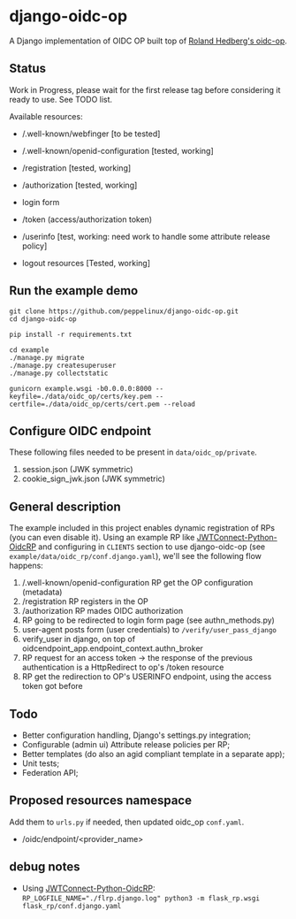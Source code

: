 # django-oidc-op
A Django implementation of OIDC OP built top of [Roland Hedberg's oidc-op](https://github.com/rohe/oidc-op).

## Status
Work in Progress, please wait for the first release tag before considering it ready to use.
See TODO list.

Available resources:

- /.well-known/webfinger [to be tested]
- /.well-known/openid-configuration [tested, working]

- /registration [tested, working]
- /authorization [tested, working]

- login form
- /token (access/authorization token)
- /userinfo [test, working: need work to handle some attribute release policy]

- logout resources [Tested, working]

## Run the example demo

````
git clone https://github.com/peppelinux/django-oidc-op.git
cd django-oidc-op

pip install -r requirements.txt

cd example
./manage.py migrate
./manage.py createsuperuser
./manage.py collectstatic

gunicorn example.wsgi -b0.0.0.0:8000 --keyfile=./data/oidc_op/certs/key.pem --certfile=./data/oidc_op/certs/cert.pem --reload
````

## Configure OIDC endpoint

These following files needed to be present in `data/oidc_op/private`.

1. session.json (JWK symmetric)
2. cookie_sign_jwk.json (JWK symmetric)


## General description

The example included in this project enables dynamic registration of RPs (you can even disable it).
Using an example RP like [JWTConnect-Python-OidcRP](https://github.com/openid/JWTConnect-Python-OidcRP)
and configuring in `CLIENTS` section to use django-oidc-op (see `example/data/oidc_rp/conf.django.yaml`),
we'll see the following flow happens:

1. /.well-known/openid-configuration
   RP get the OP configuration (metadata)
2. /registration
   RP registers in the OP
3. /authorization
   RP mades OIDC authorization
4. RP going to be redirected to login form page (see authn_methods.py)
5. user-agent posts form (user credentials) to `/verify/user_pass_django`
6. verify_user in django, on top of oidcendpoint_app.endpoint_context.authn_broker
7. RP request for an access token -> the response of the previous authentication is a HttpRedirect to op's /token resource
8. RP get the redirection to OP's USERINFO endpoint, using the access token got before

## Todo

- Better configuration handling, Django's settings.py integration;
- Configurable (admin ui) Attribute release policies per RP;
- Better templates (do also an agid compliant template in a separate app);
- Unit tests;
- Federation API;

## Proposed resources namespace
Add them to `urls.py` if needed, then updated oidc_op `conf.yaml`.

- /oidc/endpoint/<provider_name>

## debug notes

- Using [JWTConnect-Python-OidcRP](https://github.com/openid/JWTConnect-Python-OidcRP):
  `RP_LOGFILE_NAME="./flrp.django.log" python3 -m flask_rp.wsgi flask_rp/conf.django.yaml`
